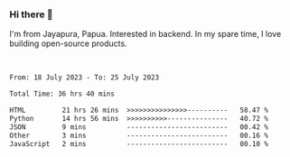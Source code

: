 ### Hi there 👋

I'm from Jayapura, Papua. Interested in backend. In my spare time, I love building open-source products.

<br>

 
 <!--START_SECTION:waka-->

```txt
From: 18 July 2023 - To: 25 July 2023

Total Time: 36 hrs 40 mins

HTML         21 hrs 26 mins  >>>>>>>>>>>>>>>----------   58.47 %
Python       14 hrs 56 mins  >>>>>>>>>>---------------   40.72 %
JSON         9 mins          -------------------------   00.42 %
Other        3 mins          -------------------------   00.16 %
JavaScript   2 mins          -------------------------   00.10 %
```

<!--END_SECTION:waka-->
